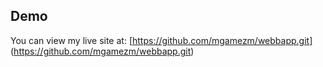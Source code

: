 ## Demo 
You can view my live site at: [https://github.com/mgamezm/webbapp.git] (https://github.com/mgamezm/webbapp.git)